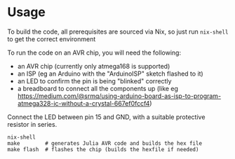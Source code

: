 # Usage

To build the code, all prerequisites are sourced via Nix, so just run `nix-shell` to get the correct environment

To run the code on an AVR chip, you will need the following:
* an AVR chip (currently only atmega168 is supported)
* an ISP (eg an Arduino with the "ArduinoISP" sketch flashed to it)
* an LED to confirm the pin is being "blinked" correctly
* a breadboard to connect all the components up (like eg https://medium.com/@srmq/using-arduino-board-as-isp-to-program-atmega328-ic-without-a-crystal-667ef0fccf4)

Connect the LED between pin 15 and GND, with a suitable protective resistor in series.

```
nix-shell
make        # generates Julia AVR code and builds the hex file
make flash  # flashes the chip (builds the hexfile if needed)
```
